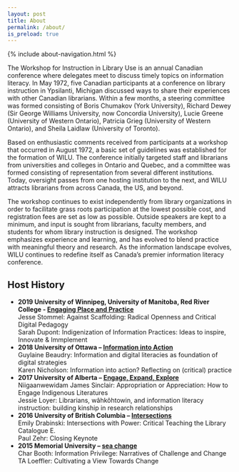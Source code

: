 ```yaml
---
layout: post
title: About
permalink: /about/
is_preload: true
---
```


 {% include about-navigation.html %}


The Workshop for Instruction in Library Use is an annual Canadian conference where delegates meet to discuss timely topics on information literacy. In May 1972, five Canadian participants at a conference on library instruction in Ypsilanti, Michigan discussed ways to share their experiences with other Canadian librarians. Within a few months, a steering committee was formed consisting of Boris Chumakov (York University), Richard Dewey (Sir George Williams University, now Concordia University), Lucie Greene (University of Western Ontario), Patricia Grieg (University of Western Ontario), and Sheila Laidlaw (University of Toronto).

Based on enthusiastic comments received from participants at a workshop that occurred in August 1972, a basic set of guidelines was established for the formation of WILU. The conference initially targeted staff and librarians from universities and colleges in Ontario and Quebec, and a committee was formed consisting of representation from several different institutions. Today, oversight passes from one hosting institution to the next, and WILU attracts librarians from across Canada, the US, and beyond.

The workshop continues to exist independently from library organizations in order to facilitate grass roots participation at the lowest possible cost, and registration fees are set as low as possible. Outside speakers are kept to a minimum, and input is sought from librarians, faculty members, and students for whom library instruction is designed. The workshop emphasizes experience and learning, and has evolved to blend practice with meaningful theory and research. As the information landscape evolves, WILU continues to redefine itself as Canada’s premier information literacy conference.

## Host History

- **2019 University of Winnipeg, University of Manitoba, Red River College - [Engaging Place and Practice](http://wilu2019.ca/)**  
Jesse Stommel: Against Scaffolding: Radical Openness and Critical Digital Pedagogy  
Sarah Dupont: Indigenization of Information Practices: Ideas to inspire, Innovate & Immplement 
- **2018	University of Ottawa – [Information into Action](https://wilu2018.ca/)**  
Guylaine Beaudry: Information and digital literacies as foundation of digital strategies   
Karen Nicholson: Information into action? Reflecting on (critical) practice
- **2017  University of Alberta – [Engage, Expand, Explore](https://wilu2017.library.ualberta.ca/)**  
Niigaanwewidam James Sinclair: Appropriation or Appreciation: How to Engage Indigenous Literatures   
Jessie Loyer: Librarians, wâhkôhtowin, and information literacy instruction: building kinship in research relationships
- **2016  University of British Columbia – [Intersections](http://blogs.ubc.ca/wilu2016/)**  
Emily Drabinski: Intersections with Power: Critical Teaching the Library Catalogue E.   
Paul Zehr: Closing Keynote
- **2015	Memorial University – [sea change](https://wilu2015.wordpress.com/)**  
Char Booth: Information Privilege: Narratives of Challenge and Change  
TA Loeffler: Cultivating a View Towards Change
